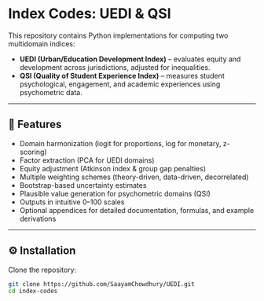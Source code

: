 # Index Codes: UEDI & QSI

This repository contains Python implementations for computing two multidomain indices:

- **UEDI (Urban/Education Development Index)** – evaluates equity and development across jurisdictions, adjusted for inequalities.
- **QSI (Quality of Student Experience Index)** – measures student psychological, engagement, and academic experiences using psychometric data.

---

## 🧩 Features

- Domain harmonization (logit for proportions, log for monetary, z-scoring)
- Factor extraction (PCA for UEDI domains)
- Equity adjustment (Atkinson index & group gap penalties)
- Multiple weighting schemes (theory-driven, data-driven, decorrelated)
- Bootstrap-based uncertainty estimates
- Plausible value generation for psychometric domains (QSI)
- Outputs in intuitive 0–100 scales
- Optional appendices for detailed documentation, formulas, and example derivations

---

## ⚙️ Installation

Clone the repository:

```bash
git clone https://github.com/SaayamChowdhury/UEDI.git
cd index-codes
